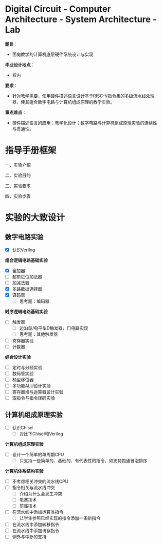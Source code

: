 # Digital Circuit - Computer Architecture - System Architecture - Lab

**题目**：

- 面向教学的计算机底层硬件系统设计与实现

**毕业设计地点**：

- 校内

**要求**：

- 针对教学需要，使用硬件描述语言设计基于RISC-V指令集的多级流水线处理器，使其适合数字电路与计算机组成原理的教学实验。

**重点难点**：

- 硬件描述语言的应用；教学化设计；数字电路与计算机组成原理实验的连续性与贯通性。

# 指导手册框架

一、实验介绍

二、实验目的

三、实验要求

四、实验步骤

# 实验的大致设计

## 数字电路实验

- [X] 认识Verilog

**组合逻辑电路基础实验**

- [X] 全加器
- [ ] 超前进位加法器
- [ ] 加减法器
- [X] 多路数据选择器
- [X] 译码器
  - [ ] 思考题：编码器

**时序逻辑电路基础实验**

- [ ] 触发器
  - [ ] 边沿型/电平型D触发器，门电路实现
  - [ ] 思考题：其他触发器
- [ ] 寄存器实验
- [ ] 计数器

**综合设计实验**

- [ ] 定时与分频实验
- [ ] 数码管实验
- [ ] 桶型移位器
- [ ] 多功能ALU设计实验
- [ ] 寄存器堆与运算器设计实验
- [ ] 取指令与指令译码实验

## 计算机组成原理实验

- [ ] 认识Chisel
  - [ ] 对比下Chisel和Verilog

**计算机组成原理实验**

- [ ] 设计一个简单的单周期CPU
  - [ ] 只支持一些简单的、基础的、有代表性的指令，如支持跑通冒泡排序

**计算机体系结构实验**

- [ ] 不考虑相关冲突的流水线CPU
- [ ] 指令相关与流水线冲突
  - [ ] 介绍为什么会发生冲突
  - [ ] 阻塞技术
  - [ ] 前递技术
- [ ] 在流水线中添加运算类指令
  - [ ] 让学生参照已经实现的指令添加一条新指令
- [ ] 在流水线中添加转移指令
- [ ] 在流水线中添加访存指令
- [ ] 例外与中断的支持
